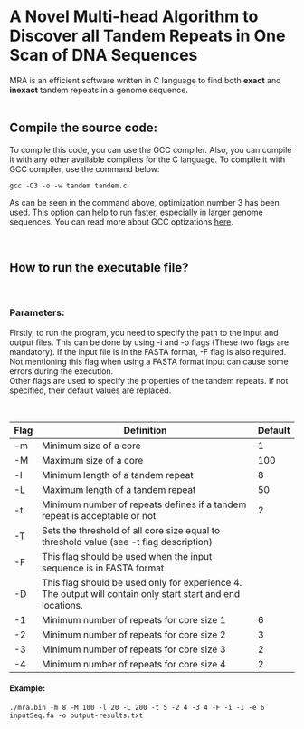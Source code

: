 # A Novel Multi-head Algorithm to Discover all Tandem Repeats in One Scan of DNA Sequences
MRA is an efficient software written in C language to find both **exact** and **inexact** tandem repeats in a genome sequence.
<br>
<br>
## **Compile the source code**:
To compile this code, you can use the GCC compiler. Also, you can compile it with any other available compilers for the C language. To compile it with GCC compiler, use the command below:

```
gcc -O3 -o -w tandem tandem.c
```
As can be seen in the command above, optimization number 3 has been used. This option can help to run faster, especially in larger genome sequences. You can read more about GCC optizations [here]('https://gcc.gnu.org/onlinedocs/gcc/Optimize-Options.html').

<br>

## **How to run the executable file?**
<br>

### **Parameters**:
Firstly, to run the program, you need to specify the path to the input and output files. This can be done by using -i and -o flags (These two flags are mandatory). If the input file is in the FASTA format, -F flag is also required. Not mentioning this flag when using a FASTA format input can cause some errors during the execution.\
Other flags are used to specify the properties of the tandem repeats. If not specified, their default values are replaced.

<br>

| Flag | Definition                                                                                                  | Default |
|------|-------------------------------------------------------------------------------------------------------------|---------|
|  -m  | Minimum size of a core                                                                                      |    1    |
|  -M  | Maximum size of a core                                                                                      |   100   |
|  -l  | Minimum length of a tandem repeat                                                                           |    8    |
|  -L  | Maximum length of a tandem repeat                                                                           |    50   |
|  -t  | Minimum number of repeats defines if a tandem repeat is acceptable or not                                   |    2    |
|  -T  | Sets the threshold of all core size equal to threshold value (see -t flag description)                      |         |
|  -F  | This flag should be used when the input sequence is in FASTA format                                         |         |
|  -D  | This flag should be used only for experience 4. The output will contain only start start and end locations. |         |
|  -1  | Minimum number of repeats for core size 1                                                                   |    6    |
|  -2  | Minimum number of repeats for core size 2                                                                   |    3    |
|  -3  | Minimum number of repeats for core size 3                                                                   |    2    |
|  -4  | Minimum number of repeats for core size 4                                                                   |    2    |

#### **Example**:
```
./mra.bin -m 8 -M 100 -l 20 -L 200 -t 5 -2 4 -3 4 -F -i -I -e 6 inputSeq.fa -o output-results.txt
```

